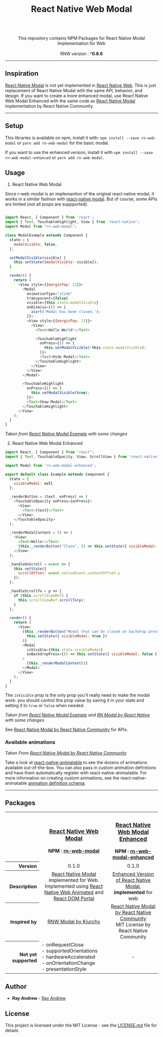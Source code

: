 <h1 align="center">
  <br>
  React Native Web Modal
  <br>
  <br>
</h1>

<p align="center">
  <br />
  This repository contains NPM Packages for React Native Modal Implementation for Web
  <br />
  <br />
  RNW version : <b>^0.8.6</b>
</p>

---

## Inspiration

[React Native Modal](https://facebook.github.io/react-native/docs/modal.html) is not yet implemented in [React Native Web](https://github.com/necolas/react-native-web). This is just replacement of React Native Modal with the same API, behavior, and design. If you want to create a more enhanced modal, use React Native Web Modal Enhanced with the same code as [React Native Modal](https://github.com/react-native-community/react-native-modal) implementation by React Native Community.

---

## Setup

This libraries is available on npm, install it with: `npm install --save rn-web-modal` or `yarn add rn-web-modal` for the basic modal.

If you want to use the enhanced version, install it with `npm install --save rn-web-modal-enhanced` or `yarn add rn-web-modal`.

## Usage

1. React Native Web Modal

Since r-web-modal is an implemantion of the original react native modal, it works in a similar fashion with [react-native modal](https://facebook.github.io/react-native/docs/modal.html). But of course, some APIs are limited (not all props are suppported).

```javascript

import React, { Component } from 'react';
import { Text, TouchableHighlight, View } from 'react-native';
import Modal from "rn-web-modal";

class ModalExample extends Component {
  state = {
    modalVisible: false,
  };

  setModalVisible(visible) {
    this.setState({modalVisible: visible});
  }

  render() {
    return (
      <View style={{marginTop: 22}}>
        <Modal
          animationType="slide"
          transparent={false}
          visible={this.state.modalVisible}
          onDismiss={() => {
            alert('Modal has been closed.');
          }}>
          <View style={{marginTop: 22}}>
            <View>
              <Text>Hello World!</Text>

              <TouchableHighlight
                onPress={() => {
                  this.setModalVisible(!this.state.modalVisible);
                }}>
                <Text>Hide Modal</Text>
              </TouchableHighlight>
            </View>
          </View>
        </Modal>

        <TouchableHighlight
          onPress={() => {
            this.setModalVisible(true);
          }}>
          <Text>Show Modal</Text>
        </TouchableHighlight>
      </View>
    );
  }
}
```

_Taken from [React Native Modal Example](https://facebook.github.io/react-native/docs/modal.html) with some changes_

2. React Native Web Modal Enhanced

```javascript
import React, { Component } from "react";
import { Text, TouchableOpacity, View, ScrollView } from "react-native";

import Modal from 'rn-web-modal-enhanced';

export default class Example extends Component {
  state = {
    visibleModal: null
  };

  _renderButton = (text, onPress) => (
    <TouchableOpacity onPress={onPress}>
      <View>
        <Text>{text}</Text>
      </View>
    </TouchableOpacity>
  );

  _renderModalContent = () => (
    <View>
      <Text>Hello!</Text>
      {this._renderButton("Close", () => this.setState({ visibleModal: false }))}
    </View>
  );

  _handleOnScroll = event => {
    this.setState({
      scrollOffset: event.nativeEvent.contentOffset.y
    });
  };

  _handleScrollTo = p => {
    if (this.scrollViewRef) {
      this.scrollViewRef.scrollTo(p);
    }
  };

  render() {
    return (
      <View>
        {this._renderButton("Modal that can be closed on backdrop press", () =>
          this.setState({ visibleModal: true })
        )}
        <Modal
          isVisible={this.state.visibleModal}
          onBackdropPress={() => this.setState({ visibleModal: false })}
        >
          {this._renderModalContent()}
        </Modal>
      </View>
    );
  }
}
```

The `isVisible` prop is the only prop you'll really need to make the modal work: you should control this prop value by saving it in your state and setting it to `true` or `false` when needed.

_Taken from [React Native Modal Example](https://snack.expo.io/@kulack/react-native-modal-example) and [RN Modal by React Native](https://github.com/react-native-community/react-native-modal) with some changes_

See [React Native Modal by React Native Community](https://github.com/react-native-community/react-native-modal) for APIs.

### Available animations

_Taken From [React Native Modal by React Native Community](https://github.com/react-native-community/react-native-modal)_

Take a look at [react-native-animatable](https://github.com/oblador/react-native-animatable) to see the dozens of animations available out-of-the-box. You can also pass in custom animation definitions and have them automatically register with react-native-animatable. For more information on creating custom animations, see the react-native-animatable [animation definition schema](https://github.com/oblador/react-native-animatable#animation-definition-schema).

---

## Packages

<table width="100%">
  <tr>
    <th>&nbsp;</th>
    <th>
      <h3><a href="https://github.com/rayandrews/react-native-web-modal/packages/react-native-web-modal">React Native Web Modal</a></h3>
      NPM : <a href="https://npm.im/rn-web-modal">rn-web-modal</a>
      <br />
    </th>
    <th>
      <h3><a href="https://github.com/rayandrews/react-native-web-modal/packages/react-native-web-modal-enchanced">React Native Web Modal Enhanced</a></h3>
      NPM : <a href="https://npm.im/rn-web-modal">rn-web-modal-enhanced</a>
      <br />
    </th>
  <tr>
  <tr>
    <th align="right">Version</th>
    <td align="center">0.1.0</td>
    <td align="center">0.1.0</td>
  </tr>
  <tr>
    <th align="right">Description</th>
    <td align="center"><a href="">React Native Modal</a> implemented for Web.<br />
    Implemented using
    <a href="https://github.com/necolas/react-native-web">React Native Web Animated</a> and <a href="https://reactjs.org/docs/portals.html">React DOM Portal</a><br />
    </td>
    <td align="center"><a href="https://github.com/react-native-community/react-native-modal">Enhanced Version of React Native Modal</a>, <b>implemented</b> for web<br />
    </td>
  </tr>
  <tr>
    <th align="right">Inspired by</th>
    <td align="center">
      <a href="https://github.com/kiurchv/react-native-web-modal">RNW Modal by Kiurchv</a>
    </td>
    <td align="center">
      <a href="https://github.com/react-native-community/react-native-modal">React Native Modal by React Native Community</a><br />
      MIT License by React Native Community</a>
    </td>
  </tr>
  <tr>
    <th align="right">Not yet supported</th>
    <td align="left">
      - onRequestClose<br />
      - supportedOrientations<br />
      - hardwareAccelerated<br />
      - onOrientationChange<br />
      - presentationStyle<br />
    </td>
    <td align="center">-</td>
  </tr>
</table>

## Author

* **Ray Andrew** - [Ray Andrew](https://github.com/rayandrews)

## License

This project is licensed under the MIT License - see the [LICENSE.md](LICENSE.md) file for details